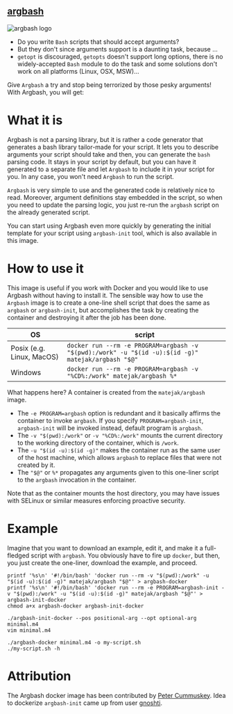 [argbash](https://argbash.io)
-----------------------------

![argbash logo](https://raw.githubusercontent.com/matejak/argbash/master/resources/logo/argbash-docker.png)

* Do you write `Bash` scripts that should accept arguments?
* But they don't since arguments support is a daunting task, because ...
* `getopt` is discouraged, `getopts` doesn't support long options, there is no widely-accepted `Bash` module to do the task and some solutions don't work on all platforms (Linux, OSX, MSW)...

Give `Argbash` a try and stop being terrorized by those pesky arguments! With Argbash, you will get:


What it is
==========

Argbash is not a parsing library, but it is rather a code generator that generates a bash library tailor-made for your script.
It lets you to describe arguments your script should take and then, you can generate the `bash` parsing code.
It stays in your script by default, but you can have it generated to a separate file and let `Argbash` to include it in your script for you.
In any case, you won't need `Argbash` to run the script.

`Argbash` is very simple to use and the generated code is relatively nice to read.
Moreover, argument definitions stay embedded in the script, so when you need to update the parsing logic, you just re-run the `argbash` script on the already generated script.

You can start using Argbash even more quickly by generating the initial template for your script using `argbash-init` tool, which is also available in this image.


How to use it
=============

This image is useful if you work with Docker and you would like to use Argbash without having to install it.
The sensible way how to use the `Argbash` image is to create a one-line shell script that does the same as `argbash` or `argbash-init`, but accomplishes the task by creating the container and destroying it after the job has been done.


| OS | script |
| --- | --- |
| Posix (e.g. Linux, MacOS) | `docker run --rm -e PROGRAM=argbash -v "$(pwd):/work" -u "$(id -u):$(id -g)" matejak/argbash "$@"` |
| Windows | `docker run --rm -e PROGRAM=argbash -v "%CD%:/work" matejak/argbash %*` |

What happens here?
A container is created from the `matejak/argbash` image.

* The `-e PROGRAM=argbash` option is redundant and it basically affirms the container to invoke `argbash`. If you specify `PROGRAM=argbash-init`, `argbash-init` will be invoked instead, default program is `argbash`.
* The `-v "$(pwd):/work"` or `-v "%CD%:/work"` mounts the current directory to the working directory of the container, which is `/work`.
* The `-u "$(id -u):$(id -g)"` makes the container run as the same user of the host machine, which allows `argbash` to replace files that were not created by it.
* The `"$@"` or `%*` propagates any arguments given to this one-liner script to the `argbash` invocation in the container.

Note that as the container mounts the host directory, you may have issues with SELinux or similar measures enforcing proactive security.


Example
=======

Imagine that you want to download an example, edit it, and make it a full-fledged script with `argbash`.
You obviously have to fire up `docker`, but then, you just create the one-liner, download the example, and proceed.

``` shell
printf '%s\n' '#!/bin/bash' 'docker run --rm -v "$(pwd):/work" -u "$(id -u):$(id -g)" matejak/argbash "$@"' > argbash-docker
printf '%s\n' '#!/bin/bash' 'docker run --rm -e PROGRAM=argbash-init -v "$(pwd):/work" -u "$(id -u):$(id -g)" matejak/argbash "$@"' > argbash-init-docker
chmod a+x argbash-docker argbash-init-docker

./argbash-init-docker --pos positional-arg --opt optional-arg minimal.m4
vim minimal.m4

./argbash-docker minimal.m4 -o my-script.sh
./my-script.sh -h
```

Attribution
===========

The Argbash docker image has been contributed by [Peter Cummuskey](https://github.com/Tzrlk).
Idea to dockerize `argbash-init` came up from user [gnoshti](https://hub.docker.com/u/gnosthi/).
